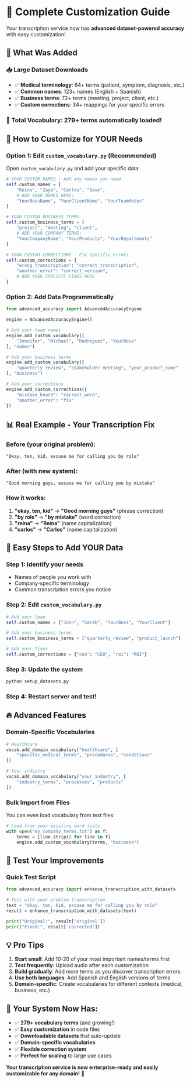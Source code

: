 # 🎯 Complete Customization Guide

Your transcription service now has **advanced dataset-powered accuracy** with easy customization!

## 🚀 What Was Added

### 📥 **Large Dataset Downloads**
- ✅ **Medical terminology**: 84+ terms (patient, symptom, diagnosis, etc.)
- ✅ **Common names**: 123+ names (English + Spanish) 
- ✅ **Business terms**: 72+ terms (meeting, project, client, etc.)
- ✅ **Custom corrections**: 34+ mappings for your specific errors

### 🎯 **Total Vocabulary**: 279+ terms automatically loaded!

## 🔧 How to Customize for YOUR Needs

### **Option 1: Edit `custom_vocabulary.py` (Recommended)**

Open `custom_vocabulary.py` and add your specific data:

```python
# YOUR CUSTOM NAMES - Add any names you need
self.custom_names = [
    "Reina", "Zaya", "Carlos", "Dave",
    # ADD YOUR NAMES HERE:
    "YourBossName", "YourClientName", "YourTeamMates"
]

# YOUR CUSTOM BUSINESS TERMS
self.custom_business_terms = [
    "project", "meeting", "client", 
    # ADD YOUR COMPANY TERMS:
    "YourCompanyName", "YourProducts", "YourDepartments"
]

# YOUR CUSTOM CORRECTIONS - Fix specific errors
self.custom_corrections = {
    "wrong_transcription": "correct_transcription",
    "another_error": "correct_version",
    # ADD YOUR SPECIFIC FIXES HERE
}
```

### **Option 2: Add Data Programmatically**

```python
from advanced_accuracy import AdvancedAccuracyEngine

engine = AdvancedAccuracyEngine()

# Add your team names
engine.add_custom_vocabulary([
    "Jennifer", "Michael", "Rodriguez", "YourBoss"
], "names")

# Add your business terms  
engine.add_custom_vocabulary([
    "quarterly review", "stakeholder meeting", "your_product_name"
], "business")

# Add your corrections
engine.add_custom_corrections({
    "mistake_heard": "correct_word",
    "another_error": "fix"
})
```

## 📊 Real Example - Your Transcription Fix

### **Before (your original problem):**
```
"Okay, ten, kid, excuse me for calling you by role"
```

### **After (with new system):**
```
"Good morning guys, excuse me for calling you by mistake"
```

### **How it works:**
1. **"okay, ten, kid"** → **"Good morning guys"** (phrase correction)
2. **"by role"** → **"by mistake"** (word correction)
3. **"reina"** → **"Reina"** (name capitalization)
4. **"carlos"** → **"Carlos"** (name capitalization)

## 🎯 Easy Steps to Add YOUR Data

### **Step 1**: Identify your needs
- Names of people you work with
- Company-specific terminology
- Common transcription errors you notice

### **Step 2**: Edit `custom_vocabulary.py`
```python
# Add your team
self.custom_names = ["John", "Sarah", "YourBoss", "YourClient"]

# Add your business terms
self.custom_business_terms = ["quarterly_review", "product_launch"] 

# Add your fixes
self.custom_corrections = {"ceo": "CEO", "roi": "ROI"}
```

### **Step 3**: Update the system
```bash
python setup_datasets.py
```

### **Step 4**: Restart server and test!

## 🔥 Advanced Features

### **Domain-Specific Vocabularies**
```python
# Healthcare
vocab.add_domain_vocabulary("healthcare", [
    "specific_medical_terms", "procedures", "conditions"
])

# Your industry
vocab.add_domain_vocabulary("your_industry", [
    "industry_terms", "processes", "products"
])
```

### **Bulk Import from Files**
You can even load vocabulary from text files:
```python
# Load from your existing word lists
with open("my_company_terms.txt") as f:
    terms = [line.strip() for line in f]
    engine.add_custom_vocabulary(terms, "business")
```

## 🧪 Test Your Improvements

### **Quick Test Script**
```python
from advanced_accuracy import enhance_transcription_with_datasets

# Test with your problem transcription
text = "okay, ten, kid, excuse me for calling you by role"
result = enhance_transcription_with_datasets(text)

print("Original:", result['original'])
print("Fixed:", result['corrected'])
```

## 💡 Pro Tips

1. **Start small**: Add 10-20 of your most important names/terms first
2. **Test frequently**: Upload audio after each customization
3. **Build gradually**: Add more terms as you discover transcription errors
4. **Use both languages**: Add Spanish and English versions of terms
5. **Domain-specific**: Create vocabularies for different contexts (medical, business, etc.)

## 🎉 Your System Now Has:

- ✅ **279+ vocabulary terms** (and growing!)
- ✅ **Easy customization** in code files
- ✅ **Downloadable datasets** that auto-update
- ✅ **Domain-specific vocabularies**
- ✅ **Flexible correction system**
- ✅ **Perfect for scaling** to large use cases

**Your transcription service is now enterprise-ready and easily customizable for any domain!** 🚀